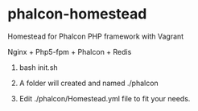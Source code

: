 # phalcon-homestead
Homestead for Phalcon PHP framework with Vagrant

Nginx + Php5-fpm + Phalcon + Redis
1. bash init.sh

2. A folder will created and named ./phalcon

3. Edit ./phalcon/Homestead.yml file to fit your needs.
